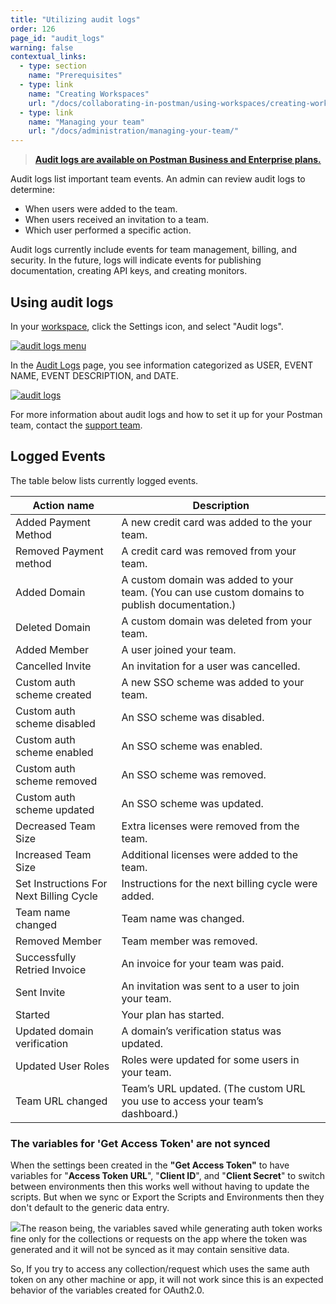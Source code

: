 ```yaml
---
title: "Utilizing audit logs"
order: 126
page_id: "audit_logs"
warning: false
contextual_links:
  - type: section
    name: "Prerequisites"
  - type: link
    name: "Creating Workspaces"
    url: "/docs/collaborating-in-postman/using-workspaces/creating-workspaces/"
  - type: link
    name: "Managing your team"
    url: "/docs/administration/managing-your-team/"
---
```


> __[Audit logs are available on Postman Business and Enterprise plans.](https://www.postman.com/pricing)__

Audit logs list important team events. An admin can review audit logs to determine:

* When users were added to the team.
* When users received an invitation to a team.
* Which user performed a specific action.

Audit logs currently include events for team management, billing, and security. In the future, logs will indicate events for publishing documentation, creating API keys, and creating monitors.

## Using audit logs

In your [workspace](https://app.getpostman.com/dashboard), click the Settings icon, and select "Audit logs".

[![audit logs menu](https://assets.postman.com/postman-docs/ENT-audit-logs-menu2.png)](https://assets.postman.com/postman-docs/ENT-audit-logs-menu2.png)

In the [Audit Logs](https://app.getpostman.com/dashboard/audit) page, you see information categorized as USER, EVENT NAME, EVENT DESCRIPTION, and DATE.

[![audit logs](https://assets.postman.com/postman-docs/ENT-audit-logs-page.png)](https://assets.postman.com/postman-docs/ENT-audit-logs-page.png)

For more information about audit logs and how to set it up for your Postman team, contact the [support team](https://www.postman.com/get-started-postman-plans).

## Logged Events

The table below lists currently logged events.

| Action name  | Description |
| ------------- | ------------- |
| Added Payment Method  | A new credit card was added to the your team.  |
| Removed Payment method   | A credit card was removed from your team.  |
| Added Domain   | A custom domain was added to your team. (You can use custom domains to publish documentation.)  |
| Deleted Domain  | A custom domain was deleted from your team.  |
| Added Member   | A user joined your team.   |
| Cancelled Invite   | An invitation for a user was cancelled.   |
| Custom auth scheme created| A new SSO scheme was added to your team.  |
| Custom auth scheme disabled  | An SSO scheme was disabled. |
| Custom auth scheme enabled | An SSO scheme was enabled.  |
| Custom auth scheme removed  | An SSO scheme was removed.  |
| Custom auth scheme updated  | An SSO scheme was updated.|
| Decreased Team Size  | Extra licenses were removed from the team. |
| Increased Team Size | Additional licenses were added to the team.  |
| Set Instructions For Next Billing Cycle  | Instructions for the next billing cycle were added.|
| Team name changed  | Team name was changed.  |
| Removed Member  | Team member was removed.  |
| Successfully Retried Invoice  | An invoice for your team was paid.  |
| Sent Invite  | An invitation was sent to a user to join your team.  |
| Started  | Your plan has started.  |
| Updated domain verification  | A domain’s verification status was updated.|
| Updated User Roles | Roles were updated for some users in your team.  |
| Team URL changed  | Team’s URL updated. (The custom URL you use to access your team’s dashboard.)  |

### The variables for 'Get Access Token' are not synced

When the settings been created in the **"Get Access Token"** to have variables for "**Access Token URL**", "**Client ID**", and "**Client Secret**" to switch between environments then this works well without having to update the scripts. But when we sync or Export the Scripts and Environments then they don't default to the generic data entry.

![](https://support.getpostman.com/hc/article_attachments/360013550753/mceclip0.png)The reason being, the variables saved while generating auth token works fine only for the collections or requests on the app where the token was generated and it will not be synced as it may contain sensitive data.

So, If you try to access any collection/request which uses the same auth token on any other machine or app, it will not work since this is an expected behavior of the variables created for OAuth2.0.

